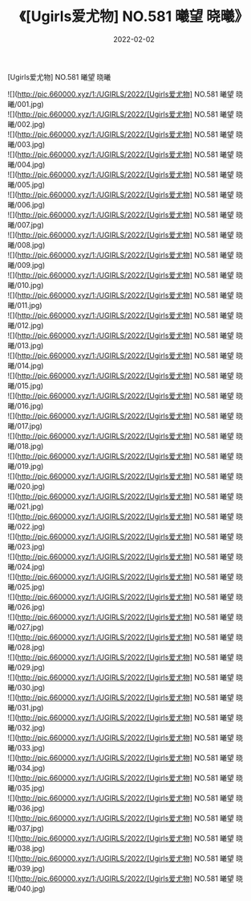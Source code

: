 ﻿---
layout: post
title:  《[Ugirls爱尤物] NO.581 曦望 晓曦》
date:   2022-02-02
img: http://pic.660000.xyz/1:/UGIRLS/2022/[Ugirls爱尤物] NO.581 曦望 晓曦/000.jpg
categories: [美女, 清纯, 唯美]
---

[Ugirls爱尤物] NO.581 曦望 晓曦

 ![](http://pic.660000.xyz/1:/UGIRLS/2022/[Ugirls爱尤物] NO.581 曦望 晓曦/001.jpg) <br>![](http://pic.660000.xyz/1:/UGIRLS/2022/[Ugirls爱尤物] NO.581 曦望 晓曦/002.jpg) <br>![](http://pic.660000.xyz/1:/UGIRLS/2022/[Ugirls爱尤物] NO.581 曦望 晓曦/003.jpg) <br>![](http://pic.660000.xyz/1:/UGIRLS/2022/[Ugirls爱尤物] NO.581 曦望 晓曦/004.jpg) <br>![](http://pic.660000.xyz/1:/UGIRLS/2022/[Ugirls爱尤物] NO.581 曦望 晓曦/005.jpg) <br>![](http://pic.660000.xyz/1:/UGIRLS/2022/[Ugirls爱尤物] NO.581 曦望 晓曦/006.jpg) <br>![](http://pic.660000.xyz/1:/UGIRLS/2022/[Ugirls爱尤物] NO.581 曦望 晓曦/007.jpg) <br>![](http://pic.660000.xyz/1:/UGIRLS/2022/[Ugirls爱尤物] NO.581 曦望 晓曦/008.jpg) <br>![](http://pic.660000.xyz/1:/UGIRLS/2022/[Ugirls爱尤物] NO.581 曦望 晓曦/009.jpg) <br>![](http://pic.660000.xyz/1:/UGIRLS/2022/[Ugirls爱尤物] NO.581 曦望 晓曦/010.jpg) <br>![](http://pic.660000.xyz/1:/UGIRLS/2022/[Ugirls爱尤物] NO.581 曦望 晓曦/011.jpg) <br>![](http://pic.660000.xyz/1:/UGIRLS/2022/[Ugirls爱尤物] NO.581 曦望 晓曦/012.jpg) <br>![](http://pic.660000.xyz/1:/UGIRLS/2022/[Ugirls爱尤物] NO.581 曦望 晓曦/013.jpg) <br>![](http://pic.660000.xyz/1:/UGIRLS/2022/[Ugirls爱尤物] NO.581 曦望 晓曦/014.jpg) <br>![](http://pic.660000.xyz/1:/UGIRLS/2022/[Ugirls爱尤物] NO.581 曦望 晓曦/015.jpg) <br>![](http://pic.660000.xyz/1:/UGIRLS/2022/[Ugirls爱尤物] NO.581 曦望 晓曦/016.jpg) <br>![](http://pic.660000.xyz/1:/UGIRLS/2022/[Ugirls爱尤物] NO.581 曦望 晓曦/017.jpg) <br>![](http://pic.660000.xyz/1:/UGIRLS/2022/[Ugirls爱尤物] NO.581 曦望 晓曦/018.jpg) <br>![](http://pic.660000.xyz/1:/UGIRLS/2022/[Ugirls爱尤物] NO.581 曦望 晓曦/019.jpg) <br>![](http://pic.660000.xyz/1:/UGIRLS/2022/[Ugirls爱尤物] NO.581 曦望 晓曦/020.jpg) <br>![](http://pic.660000.xyz/1:/UGIRLS/2022/[Ugirls爱尤物] NO.581 曦望 晓曦/021.jpg) <br>![](http://pic.660000.xyz/1:/UGIRLS/2022/[Ugirls爱尤物] NO.581 曦望 晓曦/022.jpg) <br>![](http://pic.660000.xyz/1:/UGIRLS/2022/[Ugirls爱尤物] NO.581 曦望 晓曦/023.jpg) <br>![](http://pic.660000.xyz/1:/UGIRLS/2022/[Ugirls爱尤物] NO.581 曦望 晓曦/024.jpg) <br>![](http://pic.660000.xyz/1:/UGIRLS/2022/[Ugirls爱尤物] NO.581 曦望 晓曦/025.jpg) <br>![](http://pic.660000.xyz/1:/UGIRLS/2022/[Ugirls爱尤物] NO.581 曦望 晓曦/026.jpg) <br>![](http://pic.660000.xyz/1:/UGIRLS/2022/[Ugirls爱尤物] NO.581 曦望 晓曦/027.jpg) <br>![](http://pic.660000.xyz/1:/UGIRLS/2022/[Ugirls爱尤物] NO.581 曦望 晓曦/028.jpg) <br>![](http://pic.660000.xyz/1:/UGIRLS/2022/[Ugirls爱尤物] NO.581 曦望 晓曦/029.jpg) <br>![](http://pic.660000.xyz/1:/UGIRLS/2022/[Ugirls爱尤物] NO.581 曦望 晓曦/030.jpg) <br>![](http://pic.660000.xyz/1:/UGIRLS/2022/[Ugirls爱尤物] NO.581 曦望 晓曦/031.jpg) <br>![](http://pic.660000.xyz/1:/UGIRLS/2022/[Ugirls爱尤物] NO.581 曦望 晓曦/032.jpg) <br>![](http://pic.660000.xyz/1:/UGIRLS/2022/[Ugirls爱尤物] NO.581 曦望 晓曦/033.jpg) <br>![](http://pic.660000.xyz/1:/UGIRLS/2022/[Ugirls爱尤物] NO.581 曦望 晓曦/034.jpg) <br>![](http://pic.660000.xyz/1:/UGIRLS/2022/[Ugirls爱尤物] NO.581 曦望 晓曦/035.jpg) <br>![](http://pic.660000.xyz/1:/UGIRLS/2022/[Ugirls爱尤物] NO.581 曦望 晓曦/036.jpg) <br>![](http://pic.660000.xyz/1:/UGIRLS/2022/[Ugirls爱尤物] NO.581 曦望 晓曦/037.jpg) <br>![](http://pic.660000.xyz/1:/UGIRLS/2022/[Ugirls爱尤物] NO.581 曦望 晓曦/038.jpg) <br>![](http://pic.660000.xyz/1:/UGIRLS/2022/[Ugirls爱尤物] NO.581 曦望 晓曦/039.jpg) <br>![](http://pic.660000.xyz/1:/UGIRLS/2022/[Ugirls爱尤物] NO.581 曦望 晓曦/040.jpg) <br>